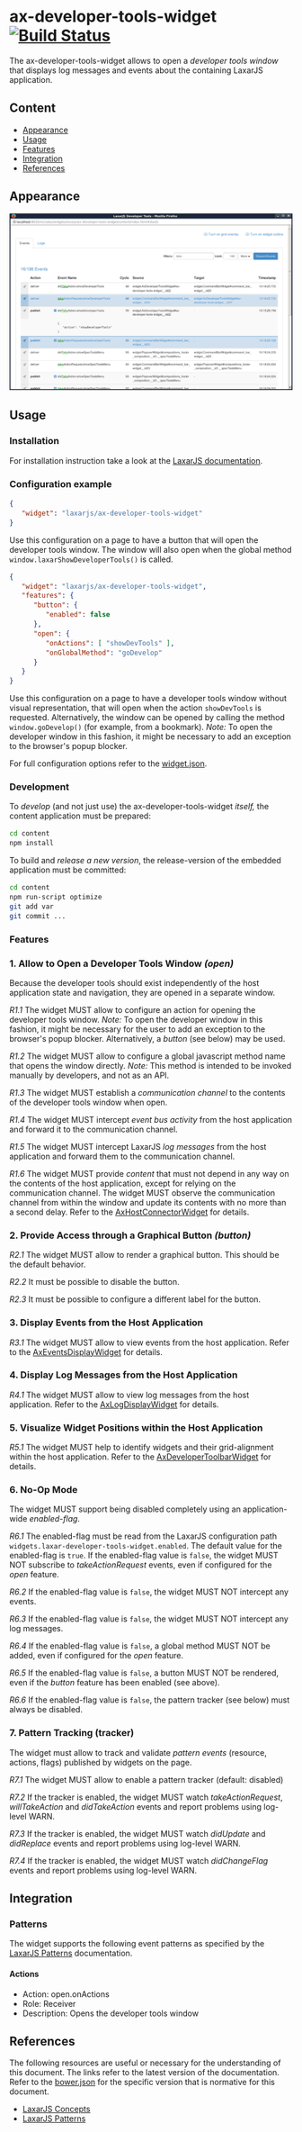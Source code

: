 # ax-developer-tools-widget [![Build Status](https://travis-ci.org/LaxarJS/ax-developer-tools-widget.svg?branch=master)](https://travis-ci.org/LaxarJS/ax-developer-tools-widget)

The ax-developer-tools-widget allows to open a _developer tools window_ that displays log messages and events about the containing LaxarJS application.


## Content
* [Appearance](#appearance)
* [Usage](#usage)
* [Features](#features)
* [Integration](#integration)
* [References](#references)


## Appearance

![The window opened by the ax-developer-tools-widget](docs/example.png)


## Usage

### Installation

For installation instruction take a look at the [LaxarJS documentation](https://github.com/LaxarJS/laxar/blob/master/docs/manuals/installing_widgets.md).

### Configuration example

```json
{
   "widget": "laxarjs/ax-developer-tools-widget"
}
```

Use this configuration on a page to have a button that will open the developer tools window.
The window will also open when the global method `window.laxarShowDeveloperTools()` is called.

```json
{
   "widget": "laxarjs/ax-developer-tools-widget",
   "features": {
      "button": {
         "enabled": false
      },
      "open": {
         "onActions": [ "showDevTools" ],
         "onGlobalMethod": "goDevelop"
      }
   }
}
```

Use this configuration on a page to have a developer tools window without visual representation, that will open when the action `showDevTools` is requested.
Alternatively, the window can be opened by calling the method `window.goDevelop()` (for example, from a bookmark).
_Note:_ To open the developer window in this fashion, it might be necessary to add an exception to the browser's popup blocker. 

For full configuration options refer to the [widget.json](widget.json).

### Development

To _develop_ (and not just use) the ax-developer-tools-widget _itself,_ the content application must be prepared:

```sh
cd content
npm install
```

To build and _release a new version_, the release-version of the embedded application must be committed:
 
```sh
cd content
npm run-script optimize
git add var
git commit ...
```


### Features

### 1. Allow to Open a Developer Tools Window _(open)_

Because the developer tools should exist independently of the host application state and navigation, they are opened in a separate window.
 
*R1.1* The widget MUST allow to configure an action for opening the developer tools window.
_Note:_ To open the developer window in this fashion, it might be necessary for the user to add an exception to the browser's popup blocker.
Alternatively, a _button_ (see below) may be used.

*R1.2* The widget MUST allow to configure a global javascript method name that opens the window directly.
_Note:_ This method is intended to be invoked manually by developers, and not as an API.

*R1.3* The widget MUST establish a _communication channel_ to the contents of the developer tools window when open.

*R1.4* The widget MUST intercept _event bus activity_ from the host application and forward it to the communication channel.

*R1.5* The widget MUST intercept LaxarJS _log messages_ from the host application and forward them to the communication channel.

*R1.6* The widget MUST provide _content_ that must not depend in any way on the contents of the host application, except for relying on the communication channel. 
The widget MUST observe the communication channel from within the window and update its contents with no more than a second delay.
Refer to the [AxHostConnectorWidget](content/includes/widgets/developer-tools/ax-host-connector-widget/README.md) for details.


### 2. Provide Access through a Graphical Button _(button)_

*R2.1* The widget MUST allow to render a graphical button.
This should be the default behavior.

*R2.2* It must be possible to disable the button.

*R2.3* It must be possible to configure a different label for the button.


### 3. Display Events from the Host Application

*R3.1* The widget MUST allow to view events from the host application.
Refer to the [AxEventsDisplayWidget](content/includes/widgets/developer-tools/ax-events-display-widget/README.md) for details.


### 4. Display Log Messages from the Host Application

*R4.1* The widget MUST allow to view log messages from the host application.
Refer to the [AxLogDisplayWidget](content/includes/widgets/developer-tools/ax-log-display-widget/README.md) for details.


### 5. Visualize Widget Positions within the Host Application

*R5.1* The widget MUST help to identify widgets and their grid-alignment within the host application.
Refer to the [AxDeveloperToolbarWidget](content/includes/widgets/developer-tools/ax-developer-toolbar-widget/README.md) for details.


### 6. No-Op Mode

The widget MUST support being disabled completely using an application-wide _enabled-flag_.

*R6.1* The enabled-flag must be read from the LaxarJS configuration path `widgets.laxar-developer-tools-widget.enabled`.
The default value for the enabled-flag is `true`.
If the enabled-flag value is `false`, the widget MUST NOT subscribe to _takeActionRequest_ events, even if configured for the _open_ feature.

*R6.2* If the enabled-flag value is `false`, the widget MUST NOT intercept any events.

*R6.3* If the enabled-flag value is `false`, the widget MUST NOT intercept any log messages.

*R6.4* If the enabled-flag value is `false`, a global method MUST NOT be added, even if configured for the _open_ feature.

*R6.5* If the enabled-flag value is `false`, a button MUST NOT be rendered, even if the _button_ feature has been enabled (see above).

*R6.6* If the enabled-flag value is `false`, the pattern tracker (see below) must always be disabled.


### 7. Pattern Tracking (tracker)

The widget must allow to track and validate _pattern events_ (resource, actions, flags) published by widgets on the page.

*R7.1* The widget MUST allow to enable a pattern tracker (default: disabled)

*R7.2* If the tracker is enabled, the widget MUST watch _takeActionRequest_, _willTakeAction_ and _didTakeAction_ events and report problems using log-level WARN.

*R7.3* If the tracker is enabled, the widget MUST watch _didUpdate_ and _didReplace_ events and report problems using log-level WARN.

*R7.4* If the tracker is enabled, the widget MUST watch _didChangeFlag_ events and report problems using log-level WARN.


## Integration

### Patterns

The widget supports the following event patterns as specified by the [LaxarJS Patterns] documentation.

#### Actions

* Action: open.onActions
* Role: Receiver
* Description: Opens the developer tools window


## References

The following resources are useful or necessary for the understanding of this document.
The links refer to the latest version of the documentation.
Refer to the [bower.json](bower.json) for the specific version that is normative for this document.

* [LaxarJS Concepts]
* [LaxarJS Patterns]

[LaxarJS Concepts]: https://github.com/LaxarJS/laxar/blob/master/docs/concepts.md "LaxarJS Concepts"
[LaxarJS Patterns]: https://github.com/LaxarJS/laxar_patterns/blob/master/docs/index.md "LaxarJS Patterns"
